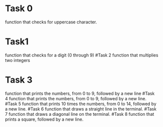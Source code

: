 # Task 0
function that checks for uppercase character.
# Task1
function that checks for a digit (0 through 9)
#Task 2
function that multiplies two integers
# Task 3
 function that prints the numbers, from 0 to 9, followed by a new line
#Task 4
function that prints the numbers, from 0 to 9, followed by a new line.
#Task 5
function that prints 10 times the numbers, from 0 to 14, followed by a new line.
#Task 6
function that draws a straight line in the terminal.
#Task 7
function that draws a diagonal line on the terminal.
#Task 8
function that prints a square, followed by a new line.

